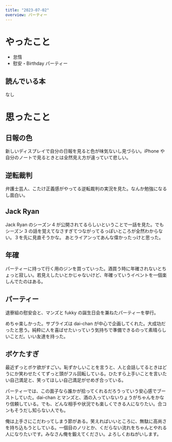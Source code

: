 ```yaml
---
title: "2023-07-02"
overview: パーティー
---
```


# やったこと

- 怠惰
- 慰安・Birthday パーティー

## 読んでいる本

なし

# 思ったこと

## 日報の色

新しいディスプレイで自分の日報を見ると色が味気ないし見づらい。iPhone や自分のノートで見るときとは全然見え方が違っていて悲しい。

## 逆転裁判

弁護士芸人、こたけ正義感がやってる逆転裁判の実況を見た。なんか勉強になるし面白い。

## Jack Ryan

Jack Ryan のシーズン 4 が公開されてるらしいということで一話を見た。でもシーズン 3 の話を覚えてなさすぎてつながってるっぽいところが全然わからない。３を先に見直そうかな。
あとライアンってあんな偉かったっけと思った。

## 年確

パーティーに持って行く用のジンを買っていった。酒買う時に年確されないとちょっと寂しい。若見えしたいとかじゃないけど、年確っていうイベントを一個楽しんでたのはある。

## パーティー

退寮組の慰安会と、マンズと fukky の誕生日会を兼ねたパーティーを挙行。

めちゃ楽しかった。サプライズは dai-chan が中心で企画してくれた。大成功だったと思う。純粋に人を喜ばせたいっていう気持ちで準備できるのって素晴らしいことだ。いい友達を持った。

## ボケたすぎ

最近ずっとボケ欲がすごい。恥ずかしいことを言うと、人と会話してるときはどうにか笑わせたくてずっと頭がフル回転している。ひたすら上手いことを言いたい自己満足と、笑ってほしい自己満足がせめぎ合っている。

パーティーでは、この面子なら誰かが拾ってくれるだろうっていう安心感でブーストしていた。dai-chan とマンズと、酒の入っていないりょうがちゃんをかなり信頼している。でも、どんな相手や状況でも楽しくできる人になりたい。合コンもそうだし知らない人でも。

俺は上手さにこだわってしまう節がある。笑えればいいところに、無駄に高尚さを持ち込もうとしている。一個目のノリとか、くだらない流れをちゃんとやれる人になりたいです。みなさん俺を鍛えてください。よろしくおねがいします。
